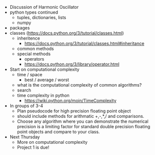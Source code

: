* Discussion of Harmonic Oscillator
* python types continued
    * tuples, dictionaries, lists
    * numpy
* packages
* classes (https://docs.python.org/3/tutorial/classes.html)
    * inheritence
        * https://docs.python.org/3/tutorial/classes.html#inheritance
    * common methods
    * special methods
        * operators
        * https://docs.python.org/3/library/operator.html
* Start on computational complexity
    * time / space
       * best / average / worst
    * what is the computational complexity of common algorithms?
    * search
    * time complexity in python
        * https://wiki.python.org/moin/TimeComplexity
* In groups of 3-4
    * Plan pseudocode for high precision floating point object
    * should include methods for arithmatic +,-,*,/ and comparisons.
    * Choose any algorithm where you can demonstrate the numerical precision
      is a limiting factor for standard double precision floating point objects
      and compare to your class.
* Next Thursday
    * More on computational complexity
    * Project 1 is due!
